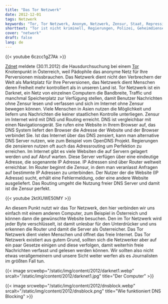 ```yaml
---
title: "Das Tor Netzwerk"
date: 2012-12-01
tags: Netzwerk
keywords: "Tor, Tor Netzwerk, Anonym, Netzwerk, Zensur, Staat, Repression, Internet"
shorttext: "Tor ist nicht kriminell, Regierungen, Polizei, Geheimdiense, Militärs sind die kriminellen die das Volk durch Repression kriminalisieren ..."
cover: "network"
draft: false
lang: de
---
```


{{< youtube 6czcc1gZ7Ak >}}


[Zdnet](http://www.zdnet.de/88134160/osterreich-hausdurchsuchung-bei-tor-nutzer "Österreich: Hausdurchsuchung bei TOR-Nutzer") meldete (30.11.2012) die Hausdurchsuchung bei einem [Tor](https://www.torproject.org/ "Das Tor Netzwerk Projekt") Knotenpunkt in Österreich, weil Pädophile das anonyme Netz für Ihre Perversionen missbrauchen. Das Netzwerk dient nicht den Verbrechern der Welt als Marktplatz für Ihre Perversionen, das Netzwerk dient Menschen deren Freiheit mehr kontrolliert als in unseren Land ist. Tor Netzwerk ist ein Darknet, ein Netz von einzelnen Computern die Bandbreite, Traffic und manchmal Speicherplatz zur Verfügung stellen, damit Benutzer Nachrichten ohne Zensur lesen und verfassen und sich im Internet ohne Zensur bewegen können. Viele Menschen in Asien nutzen die Möglichkeit und liefern uns Nachrichten die keiner staatlichen Kontrolle unterliegen. Zensur im Internet wird mit DNS und Routing erreicht. DNS ist vergleichbar mit einen Navigationsgerät. Sie rufen eine Website in Ihrem Browser auf, das DNS System liefert den Browser die Adresse der Website und der Browser verbindet Sie. Ist das Internet über das DNS zensiert, kann man alternative DNS Server nutzen, wie zum Beispiel vom OpenDNS Projekt. Regierungen die zensieren nutzen oft auch das Adressrouting um Perfektion zu erreichen. Im Internet gibt es viele Websiten die auf Servern gelagert werden und auf Abruf warten. Diese Server verfügen über eine eindeutige Adresse, die sogenannte IP Adresse. IP Adressen sind über Router weltweit erreichbar. Im Router beginnt die Zensur, in dem man veranlasst Anfragen auf bestimmte IP Adressen zu unterbinden. Der Nutzer der die Website (IP Adresse) sucht, erhält eine Fehlermeldung, oder eine andere Website ausgeliefert. Das Routing umgeht die Nutzung freier DNS Server und damit ist die Zensur perfekt.

{{< youtube 2ktXUWE50MY >}}

An diesem Punkt nutzt wir das Tor Netzwerk, den hier verbinden wir uns einfach mit einem anderen Computer, zum Beispiel in Österreich und können dann die gewünschte Website besuchen. Den im Tor Netzwerk wird jeder Byte verschlüsselt, ist damit unlesbar für den Unterdrücker und uns erkennen die Router und damit die Server als Österreicher. Das Tor Netzwerk dient vielen Menschen und öffnet das freie Internet. Das Tor Netzwerk existiert aus gutem Grund, sollten sich die Netzwerker aber auf ein paar Gesetze einigen und diese verfolgen, damit weiterhin freie Nachrichten verfasst und gelesen werden können. Wir sollten also nicht etwas verallgemeinern und unsere Sicht weiter werfen als es Journalisten im größten Fall tun.

{{< image srcwebp="/static/img/content/2012/darknet1.webp" srcalt="/static/img/content/2012/darknet1.jpg" title="Der Computer" >}}

{{< image srcwebp="/static/img/content/2012/dnsblock.webp" srcalt="/static/img/content/2012/dnsblock.png" title="Wie funktioniert DNS Blocking" >}}

